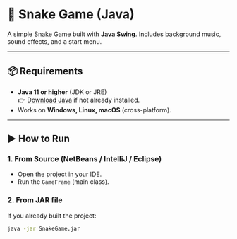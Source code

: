 # 🐍 Snake Game (Java)

A simple Snake Game built with **Java Swing**. Includes background music, sound effects, and a start menu.

---

## 📦 Requirements
- **Java 11 or higher** (JDK or JRE)  
  👉 [Download Java](https://adoptium.net/) if not already installed.  
- Works on **Windows, Linux, macOS** (cross-platform).  

---

## ▶️ How to Run

### 1. From Source (NetBeans / IntelliJ / Eclipse)
- Open the project in your IDE.  
- Run the `GameFrame` (main class).  

### 2. From JAR file
If you already built the project:

```bash
java -jar SnakeGame.jar
